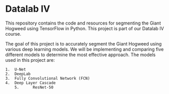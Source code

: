 # Datalab IV
This repository contains the code and resources for segmenting the Giant Hogweed using TensorFlow in Python. This project is part of our Datalab IV course.

The goal of this project is to accurately segment the Giant Hogweed using various deep learning models. We will be implementing and comparing five different models to determine the most effective approach. The models used in this project are:

	1.	U-Net
	2.	DeepLab
	3.	Fully Convolutional Network (FCN)
	4.	Deep Layer Cascade
        5.      ResNet-50

